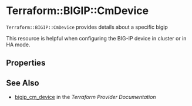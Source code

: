 # Terraform::BIGIP::CmDevice

`Terraform::BIGIP::CmDevice` provides details about a specific bigip

This resource is helpful when configuring the BIG-IP device in cluster or in HA mode.

## Properties


## See Also

* [bigip_cm_device](https://www.terraform.io/docs/providers/bigip/r/cm_device.html) in the _Terraform Provider Documentation_